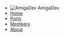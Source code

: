 * ![AmigaDev][logo] AmigaDev
* [Home](/ "Home")
* [Ports](/ports "Ports")
* [Members](/members "Members")
* [About](/about "About")

[logo]: https://avatars1.githubusercontent.com/u/34406884?v=4 "AmigaDev"
